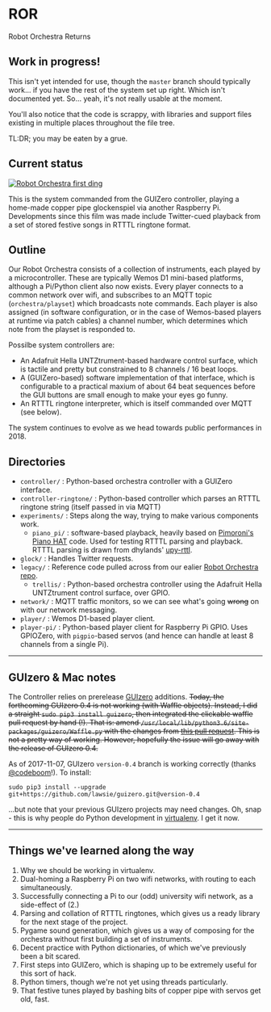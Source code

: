 # ROR
Robot Orchestra Returns

 ## Work in progress!

This isn't yet intended for use, though the `master` branch should typically work... if you have the rest of the system set up right. Which isn't documented yet. So... yeah, it's not really usable at the moment.

You'll also notice that the code is scrappy, with libraries and support files existing in multiple places throughout the file tree.

TL:DR; you may be eaten by a grue.

## Current status

[![Robot Orchestra first ding](http://img.youtube.com/vi/tOP50V9dVEE/0.jpg)](http://www.youtube.com/watch?v=tOP50V9dVEE "Jingle Bells")

This is the system commanded from the GUIZero controller, playing a home-made copper pipe glockenspiel via another Raspberry Pi. Developments since this film was made include Twitter-cued playback from a set of stored festive songs in RTTTL ringtone format. 

## Outline

Our Robot Orchestra consists of a collection of instruments, each played by a microcontroller. These are typically Wemos D1 mini-based platforms, although a Pi/Python client also now exists. Every player connects to a common network over wifi, and subscribes to an MQTT topic (`orchestra/playset`) which broadcasts note commands. Each player is also assigned (in software configuration, or in the case of Wemos-based players at runtime via patch cables) a channel number, which determines which note from the playset is responded to.

Possilbe system controllers are:
* An Adafruit Hella UNTZtrument-based hardware control surface, which is tactile and pretty but constrained to 8 channels / 16 beat loops.
* A (GUIZero-based) software implementation of that interface, which is configurable to a practical maxium of about 64 beat sequences before the GUI buttons are small enough to make your eyes go funny.
* An RTTTL ringtone interpreter, which is itself commanded over MQTT (see below).

The system continues to evolve as we head towards public performances in 2018.

## Directories

* `controller/` : Python-based orchestra controller with a GUIZero interface.
* `controller-ringtone/` : Python-based controller which parses an RTTTL ringtone string (itself passed in via MQTT)
* `experiments/` : Steps along the way, trying to make various components work.
    * `piano_pi/` : software-based playback, heavily based on [Pimoroni's Piano HAT](https://github.com/pimoroni/Piano-HAT) code. Used for testing RTTTL parsing and playback. RTTTL parsing is drawn from dhylands' [upy-rttl](https://github.com/dhylands/upy-rtttl).
* `glock/` : Handles Twitter requests.
* `legacy/` : Reference code pulled across from our ealier [Robot Orchestra repo](https://github.com/NUSTEM-UK/Robot-Orchestra).
    * `trellis/` : Python-based orchestra controller using the Adafruit Hella UNTZtrument control surface, over GPIO.
* `network/` : MQTT traffic monitors, so we can see what's going ~~wrong~~ on with our network messaging.
* `player/` : Wemos D1-based player client.
* `player-pi/` : Python-based player client for Raspberry Pi GPIO. Uses GPIOZero, with `pigpio`-based servos (and hence can handle at least 8 channels from a single Pi).

 ---

## GUIzero & Mac notes
The Controller relies on prerelease [GUIzero](https://github.com/lawsie/guizero) additions. ~~Today, the forthcoming GUIzero 0.4 is not working (with Waffle objects). Instead, I did a straight
`sudo pip3 install guizero`, then integrated the clickable waffle pull request by hand (!). That is: amend `/usr/local/lib/python3.6/site-packages/guizero/Waffle.py` with the changes from [this pull request](https://github.com/lawsie/guizero/pull/28/files). This is not a pretty way of working. However, hopefully the issue will go away with the release of GUIzero 0.4.~~

As of 2017-11-07, GUIzero `version-0.4` branch is working correctly (thanks [@codeboom](https://twitter.com/codeboom)!). To install:

    sudo pip3 install --upgrade git+https://github.com/lawsie/guizero.git@version-0.4

...but note that your previous GUIzero projects may need changes. Oh, snap - this is why people do Python development in [virtualenv](https://virtualenv.pypa.io/en/stable/). I get it now.

---

## Things we've learned along the way

1. Why we should be working in virtualenv.
2. Dual-homing a Raspberry Pi on two wifi networks, with routing to each simultaneously.
3. Successfully connecting a Pi to our (odd) university wifi network, as a side-effect of (2.)
4. Parsing and collation of RTTTL ringtones, which gives us a ready library for the next stage of the project.
5. Pygame sound generation, which gives us a way of composing for the orchestra without first building a set of instruments.
6. Decent practice with Python dictionaries, of which we've previously been a bit scared.
7. First steps into GUIZero, which is shaping up to be extremely useful for this sort of hack.
8. Python timers, though we're not yet using threads particularly.
9. That festive tunes played by bashing bits of copper pipe with servos get old, fast.